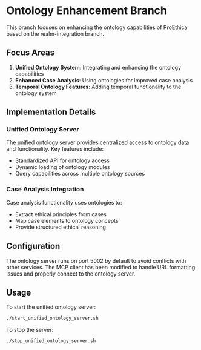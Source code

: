 # Ontology Enhancement Branch

This branch focuses on enhancing the ontology capabilities of ProEthica based on the realm-integration branch.

## Focus Areas

1. **Unified Ontology System**: Integrating and enhancing the ontology capabilities
2. **Enhanced Case Analysis**: Using ontologies for improved case analysis
3. **Temporal Ontology Features**: Adding temporal functionality to the ontology system

## Implementation Details

### Unified Ontology Server

The unified ontology server provides centralized access to ontology data and functionality.
Key features include:
- Standardized API for ontology access
- Dynamic loading of ontology modules
- Query capabilities across multiple ontology sources

### Case Analysis Integration

Case analysis functionality uses ontologies to:
- Extract ethical principles from cases
- Map case elements to ontology concepts
- Provide structured ethical reasoning

## Configuration

The ontology server runs on port 5002 by default to avoid conflicts with other services.
The MCP client has been modified to handle URL formatting issues and properly connect to the ontology server.

## Usage

To start the unified ontology server:
```bash
./start_unified_ontology_server.sh
```

To stop the server:
```bash
./stop_unified_ontology_server.sh
```
